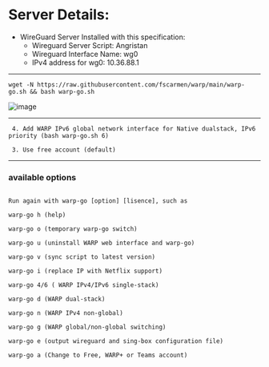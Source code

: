 # Server Details:

  - WireGuard Server Installed with this specification:
    - Wireguard Server Script:   Angristan
    - Wireguard Interface Name:  wg0
    - IPv4 address for wg0:      10.36.88.1
 
 ***
 
 ```
 wget -N https://raw.githubusercontent.com/fscarmen/warp/main/warp-go.sh && bash warp-go.sh
 ```
 
 ![image](https://user-images.githubusercontent.com/120102306/230659436-8dc9992f-b703-41df-b141-be25e32cb668.png)

***

```
 4. Add WARP IPv6 global network interface for Native dualstack, IPv6 priority (bash warp-go.sh 6)
```

```
 3. Use free account (default) 
 ```
 
 

 ***
 
 ### available options
 
 ```
 
 Run again with warp-go [option] [lisence], such as
 
 warp-go h (help)
 
 warp-go o (temporary warp-go switch)
 
 warp-go u (uninstall WARP web interface and warp-go)
 
 warp-go v (sync script to latest version)
 
 warp-go i (replace IP with Netflix support)
 
 warp-go 4/6 ( WARP IPv4/IPv6 single-stack)
 
 warp-go d (WARP dual-stack)
 
 warp-go n (WARP IPv4 non-global)
 
 warp-go g (WARP global/non-global switching)
 
 warp-go e (output wireguard and sing-box configuration file)
 
 warp-go a (Change to Free, WARP+ or Teams account) 
 
 ```
